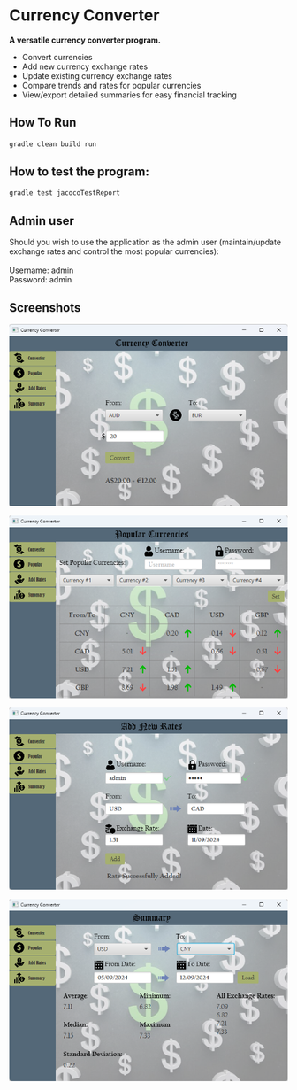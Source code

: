 # Currency Converter

**A versatile currency converter program.**

* Convert currencies
* Add new currency exchange rates
* Update existing currency exchange rates
* Compare trends and rates for popular currencies
* View/export detailed summaries for easy financial tracking

## How To Run

```bash
gradle clean build run
```

## How to test the program:

```bash
gradle test jacocoTestReport
```

## Admin user
Should you wish to use the application as the admin user (maintain/update exchange rates and control the most popular currencies):  
<br>
Username: admin  
Password: admin

## Screenshots

<p align="center">
    <img src="https://github.com/bbat2575/CurrencyConverter/blob/main/images/ConverterPic1.png"/>
</p>
<p align="center">
    <img src="https://github.com/bbat2575/CurrencyConverter/blob/main/images/ConverterPic3.png"/>
</p>
<p align="center">
    <img src="https://github.com/bbat2575/CurrencyConverter/blob/main/images/ConverterPic2.png"/>
</p>
<p align="center">
    <img src="https://github.com/bbat2575/CurrencyConverter/blob/main/images/ConverterPic4.png"/>
</p>


